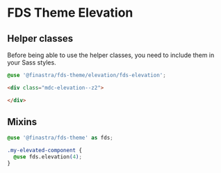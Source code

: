 # FDS Theme Elevation

## Helper classes

Before being able to use the helper classes, you need to include them in your Sass styles.

```SCSS
@use '@finastra/fds-theme/elevation/fds-elevation';
```

```HTML
<div class="mdc-elevation--z2">

</div>
```

## Mixins

```SCSS
@use '@finastra/fds-theme' as fds;

.my-elevated-component {
  @use fds.elevation(4);
}
```
